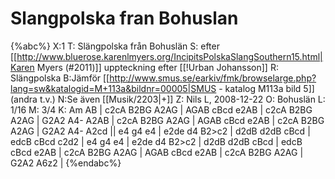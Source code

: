 # Slangpolska fran Bohuslan

{%abc%}
X:1
T: Slängpolska från Bohuslän
S: efter [[http://www.bluerose.karenlmyers.org/IncipitsPolskaSlangSouthern15.html|Karen Myers (#2011)]] uppteckning efter [[!Urban Johansson]]
R: Slängpolska
B:Jämför [[http://www.smus.se/earkiv/fmk/browselarge.php?lang=sw&katalogid=M+113a&bildnr=00005|SMUS - katalog M113a bild 5]] (andra t.v.)
N:Se även [[Musik/2203|+]]
Z: Nils L, 2008-12-22
O: Bohuslän
L: 1/16
M: 3/4
K: Am
AB | c2cA B2BG A2AG | AGAB cBcd e2AB | c2cA B2BG A2AG | G2A2 A4- A2AB |
     c2cA B2BG A2AG | AGAB cBcd e2AB | c2cA B2BG A2AG | G2A2 A4- A2cd ||
     e4   g4   e4   | e2de d4  B2>c2 | d2dB d2dB cBcd | edcB cBcd c2d2 | 
     e4   g4   e4   | e2de d4  B2>c2 | d2dB d2dB cBcd | edcB cBcd e2AB | 
     c2cA B2BG A2AG | AGAB cBcd e2AB | c2cA B2BG A2AG | G2A2 A6z2 |
{%endabc%}


